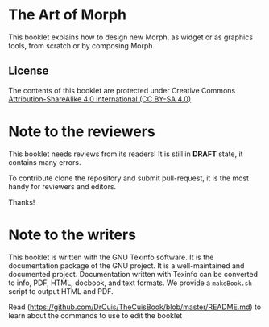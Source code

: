 # The Art of Morph

This booklet explains how to design new Morph, as widget or as
graphics tools, from scratch or by composing Morph.

## License 

The contents of this booklet are protected under Creative Commons
[Attribution-ShareAlike 4.0 International (CC BY-SA
4.0)](https://creativecommons.org/licenses/by-sa/4.0/)

# Note to the reviewers
This booklet needs reviews from its readers! It is still in **DRAFT**
state, it contains many errors.

To contribute clone the repository and submit pull-request, it is the
most handy for reviewers and editors.

Thanks!

# Note to the writers
This booklet is written with the GNU Texinfo software. It is the
documentation package of the GNU project. It is a well-maintained and
documented project. Documentation written with Texinfo can be
converted to info, PDF, HTML, docbook, and text formats. We provide a
`makeBook.sh` script to output HTML and PDF.

Read (https://github.com/DrCuis/TheCuisBook/blob/master/README.md) to
learn about the commands to use to edit the booklet


